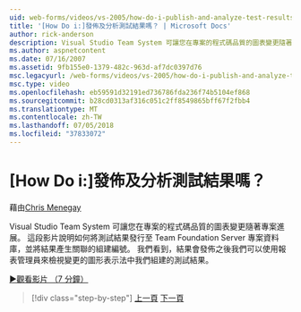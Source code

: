 ```yaml
---
uid: web-forms/videos/vs-2005/how-do-i-publish-and-analyze-test-results
title: '[How Do i:]發佈及分析測試結果嗎？ | Microsoft Docs'
author: rick-anderson
description: Visual Studio Team System 可讓您在專案的程式碼品質的圖表變更隨著專案進展。 這段影片說明如何 publ....
ms.author: aspnetcontent
ms.date: 07/16/2007
ms.assetid: 9fb155e0-1379-482c-963d-af7dc0397d76
msc.legacyurl: /web-forms/videos/vs-2005/how-do-i-publish-and-analyze-test-results
msc.type: video
ms.openlocfilehash: eb59591d32191ed736786fda236f74b5104ef868
ms.sourcegitcommit: b28cd0313af316c051c2ff8549865bff67f2fbb4
ms.translationtype: MT
ms.contentlocale: zh-TW
ms.lasthandoff: 07/05/2018
ms.locfileid: "37833072"
---
```

<a name="how-do-i-publish-and-analyze-test-results"></a>[How Do i:]發佈及分析測試結果嗎？
====================
藉由[Chris Menegay](https://twitter.com/CMenegay)

Visual Studio Team System 可讓您在專案的程式碼品質的圖表變更隨著專案進展。 這段影片說明如何將測試結果發行至 Team Foundation Server 專案資料庫，並將結果產生關聯的組建編號。 我們看到，結果會發佈之後我們可以使用報表管理員來檢視變更的圖形表示法中我們組建的測試結果。

[&#9654;觀看影片 （7 分鐘）](https://channel9.msdn.com/Blogs/ASP-NET-Site-Videos/how-do-i-publish-and-analyze-test-results)

> [!div class="step-by-step"]
> [上一頁](how-do-i-use-generic-tests.md)
> [下一頁](how-do-i-discover-application-changes-prior-to-deployment.md)
